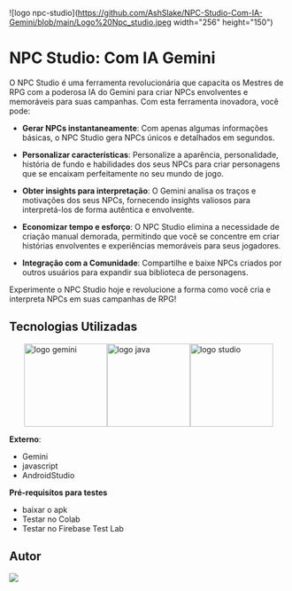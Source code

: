 ![logo npc-studio](https://github.com/AshSlake/NPC-Studio-Com-IA-Gemini/blob/main/Logo%20Npc_studio.jpeg width="256" height="150")


# NPC Studio: Com IA Gemini

O NPC Studio é uma ferramenta revolucionária que capacita os Mestres de RPG com a poderosa IA do Gemini para criar NPCs envolventes e memoráveis para suas campanhas. Com esta ferramenta inovadora, você pode:

- **Gerar NPCs instantaneamente**: Com apenas algumas informações básicas, o NPC Studio gera NPCs únicos e detalhados em segundos.

- **Personalizar características**: Personalize a aparência, personalidade, história de fundo e habilidades dos seus NPCs para criar personagens que se encaixam perfeitamente no seu mundo de jogo.

- **Obter insights para interpretação**: O Gemini analisa os traços e motivações dos seus NPCs, fornecendo insights valiosos para interpretá-los de forma autêntica e envolvente.

- **Economizar tempo e esforço**: O NPC Studio elimina a necessidade de criação manual demorada, permitindo que você se concentre em criar histórias envolventes e experiências memoráveis para seus jogadores.

- **Integração com a Comunidade**: Compartilhe e baixe NPCs criados por outros usuários para expandir sua biblioteca de personagens.

Experimente o NPC Studio hoje e revolucione a forma como você cria e interpreta NPCs em suas campanhas de RPG!

## **Tecnologias Utilizadas**

<div style="display: flex; justify-content: center; align-items: center;">
  <img src="https://logospng.org/download/google-gemini/google-gemini-256.png" alt="logo gemini" width="150">
  <img src="https://logospng.org/download/javascript/logo-javascript-256.png" alt="logo java" width="150">
  <img src="https://uxwing.com/wp-content/themes/uxwing/download/brands-and-social-media/android-studio-icon.png" alt="logo studio" width="150">
</div>

**Externo**:
- Gemini
- javascript
- AndroidStudio

**Pré-requisitos para testes**
- baixar o apk 
- Testar no Colab
- Testar no Firebase Test Lab

## Autor

<div>
  <a href="https://github.com/AshSlake/"><img src="https://img.shields.io/badge/github-3b4c52.svg?style=for-the-badge&logo=github&logoColor=white"></a>
</div>


 

